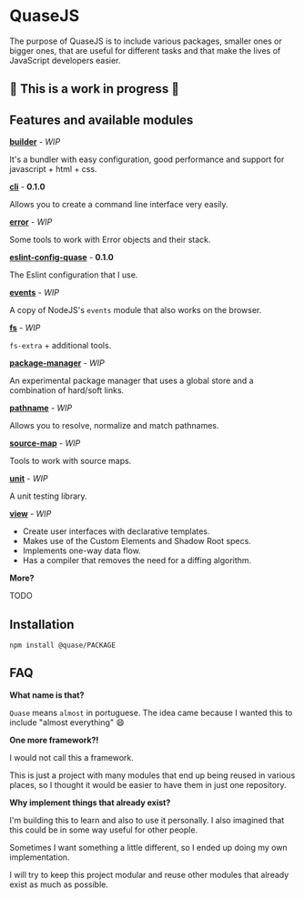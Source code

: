 # QuaseJS

<!--[Documentation](/docs) | [Install](#installation)-->

The purpose of QuaseJS is to include various packages, smaller ones or bigger ones, that are useful for different tasks and that make the lives of JavaScript developers easier.

## :construction: This is a work in progress :construction:

## Features and available modules

**[builder](packages/builder)** - *WIP*

It's a bundler with easy configuration, good performance and support for javascript + html + css.

**[cli](packages/cli)** - **0.1.0**

Allows you to create a command line interface very easily.

**[error](packages/error)** - *WIP*

Some tools to work with Error objects and their stack.

**[eslint-config-quase](packages/eslint-config-quase)** - **0.1.0**

The Eslint configuration that I use.

**[events](packages/events)** - *WIP*

A copy of NodeJS's `events` module that also works on the browser.

**[fs](packages/fs)** - *WIP*

`fs-extra` + additional tools.

**[package-manager](packages/package-manager)** - *WIP*

An experimental package manager that uses a global store and a combination of hard/soft links.

**[pathname](packages/pathname)** - *WIP*

Allows you to resolve, normalize and match pathnames.

**[source-map](packages/source-map)** - *WIP*

Tools to work with source maps.

**[unit](packages/unit)** - *WIP*

A unit testing library.

**[view](packages/view)** - *WIP*

- Create user interfaces with declarative templates.
- Makes use of the Custom Elements and Shadow Root specs.
- Implements one-way data flow.
- Has a compiler that removes the need for a diffing algorithm.

**More?**

TODO

## Installation

````
npm install @quase/PACKAGE
````

## FAQ

**What name is that?**

`Quase` means `almost` in portuguese. The idea came because I wanted this to include "almost everything" :smile:

**One more framework?!**

I would not call this a framework.

This is just a project with many modules that end up being reused in various places, so I thought it would be easier to have them in just one repository.

**Why implement things that already exist?**

I'm building this to learn and also to use it personally. I also imagined that this could be in some way useful for other people.

Sometimes I want something a little different, so I ended up doing my own implementation.

I will try to keep this project modular and reuse other modules that already exist as much as possible.
